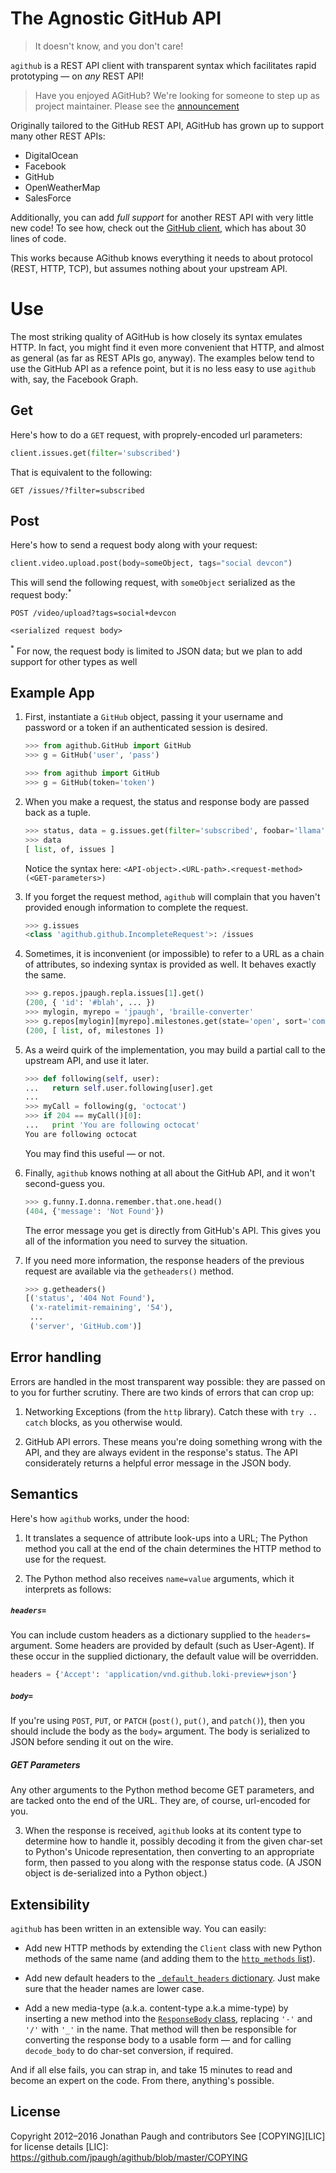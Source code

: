 # The Agnostic GitHub API

> It doesn't know, and you don't care!

`agithub` is a REST API client with transparent syntax which facilitates
rapid prototyping&nbsp;&mdash; on *any* REST API!

> Have you enjoyed AGitHub? We're looking for someone to step up as project maintainer. Please see the [announcement](https://github.com/jpaugh/agithub/issues/35)

Originally tailored to the GitHub REST API, AGitHub has grown up to
support many other REST APIs:

* DigitalOcean
* Facebook
* GitHub
* OpenWeatherMap
* SalesForce

Additionally, you can add *full support* for another REST API with very
little new code!  To see how, check out the [GitHub client], which has
about 30 lines of code.

This works because AGithub knows everything it needs to about protocol
(REST, HTTP, TCP), but assumes nothing about your upstream API.

[GitHub client]: https://github.com/jpaugh/agithub/blob/master/agithub/GitHub.py

# Use

The most striking quality of AGitHub is how closely its syntax emulates
HTTP. In fact, you might find it even more convenient that HTTP, and
almost as general (as far as REST APIs go, anyway). The examples below
tend to use the GitHub API as a refence point, but it is no less easy to
use `agithub` with, say, the Facebook Graph.

## Get

Here's how to do a `GET` request, with proprely-encoded url parameters:

```python
client.issues.get(filter='subscribed')
```

That is equivalent to the following:

```http
GET /issues/?filter=subscribed
```

## Post

Here's how to send a request body along with your request:

```python
client.video.upload.post(body=someObject, tags="social devcon")
```

This will send the following request, with `someObject` serialized as
the request body:<sup>*</sup>

```http
POST /video/upload?tags=social+devcon

<serialized request body>
```

<sup>*</sup>&nbsp;For now, the request body is limited to JSON data; but
we plan to add support for other types as well


## Example App

1. First, instantiate a `GitHub` object, passing it your username and
   password or a token if an authenticated session is desired.

   ```python
   >>> from agithub.GitHub import GitHub
   >>> g = GitHub('user', 'pass')
   ```

   ```python
   >>> from agithub import GitHub
   >>> g = GitHub(token='token')
   ```

2. When you make a request, the status and response body are passed back
   as a tuple.

   ```python
   >>> status, data = g.issues.get(filter='subscribed', foobar='llama')
   >>> data
   [ list, of, issues ]
   ```

   Notice the syntax here:
   `<API-object>.<URL-path>.<request-method>(<GET-parameters>)`

3. If you forget the request method, `agithub` will complain that you
   haven't provided enough information to complete the request.

   ```python
   >>> g.issues
   <class 'agithub.github.IncompleteRequest'>: /issues
   ```

4. Sometimes, it is inconvenient (or impossible) to refer to a URL as a
   chain of attributes, so indexing syntax is provided as well. It
   behaves exactly the same.

   ```python
   >>> g.repos.jpaugh.repla.issues[1].get()
   (200, { 'id': '#blah', ... })
   >>> mylogin, myrepo = 'jpaugh', 'braille-converter'
   >>> g.repos[mylogin][myrepo].milestones.get(state='open', sort='completeness')
   (200, [ list, of, milestones ])
   ```

5. As a weird quirk of the implementation, you may build a partial call
   to the upstream API, and use it later.

   ```python
   >>> def following(self, user):
   ...   return self.user.following[user].get
   ...
   >>> myCall = following(g, 'octocat')
   >>> if 204 == myCall()[0]:
   ...   print 'You are following octocat'
   You are following octocat
   ```

   You may find this useful&nbsp;&mdash; or not.

6. Finally, `agithub` knows nothing at all about the GitHub API, and it
   won't second-guess you.

   ```python
   >>> g.funny.I.donna.remember.that.one.head()
   (404, {'message': 'Not Found'})
   ```

   The error message you get is directly from GitHub's API. This gives
   you all of the information you need to survey the situation.

7. If you need more information, the response headers of the previous
   request are available via the `getheaders()` method.

   ```python
   >>> g.getheaders()
   [('status', '404 Not Found'),
    ('x-ratelimit-remaining', '54'),
    ...
    ('server', 'GitHub.com')]
   ```

## Error handling
Errors are handled in the most transparent way possible: they are passed
on to you for further scrutiny. There are two kinds of errors that can
crop up:

1. Networking Exceptions (from the `http` library). Catch these with
   `try .. catch` blocks, as you otherwise would.

2. GitHub API errors. These means you're doing something wrong with the
   API, and they are always evident in the response's status. The API
   considerately returns a helpful error message in the JSON body.


## Semantics
Here's how `agithub` works, under the hood:

1. It translates a sequence of attribute look-ups into a URL; The
   Python method you call at the end of the chain determines the
   HTTP method to use for the request.

2. The Python method also receives `name=value` arguments, which it
   interprets as follows:

##### `headers=`

You can include custom headers as a dictionary supplied to the
`headers=` argument. Some headers are provided by default (such as
User-Agent). If these occur in the supplied dictionary, the default
value will be overridden.

   ```python
   headers = {'Accept': 'application/vnd.github.loki-preview+json'}
   ```


##### `body=`

If you're using `POST`, `PUT`, or `PATCH` (`post()`, `put()`, and
`patch()`), then you should include the body as the `body=` argument.
The body is serialized to JSON before sending it out on the wire.

##### GET Parameters

Any other arguments to the Python method become GET parameters, and are
tacked onto the end of the URL. They are, of course, url-encoded for
you.

3. When the response is received, `agithub` looks at its content
   type to determine how to handle it, possibly decoding it from the
   given char-set to Python's Unicode representation, then converting to
   an appropriate form, then passed to you along with the response
   status code. (A JSON object is de-serialized into a Python object.)

## Extensibility
`agithub` has been written in an extensible way. You can easily:

* Add new HTTP methods by extending the `Client` class with
  new Python methods of the same name (and adding them to the
  [`http_methods` list][1]).

* Add new default headers to the [`_default_headers` dictionary][2].
  Just make sure that the header names are lower case.

* Add a new media-type (a.k.a. content-type a.k.a mime-type) by
  inserting a new method into the [`ResponseBody` class][3], replacing
  `'-'` and `'/'` with `'_'` in the name. That method will then be
  responsible for converting the response body to a usable
  form&nbsp;&mdash; and for calling `decode_body` to do char-set
  conversion, if required.

And if all else fails, you can strap in, and take 15 minutes to read and
become an expert on the code. From there, anything's possible.

[1]: https://github.com/jpaugh/agithub/blob/master/agithub.py#L105
[2]: https://github.com/jpaugh/agithub/blob/master/agithub.py#L24
[3]: https://github.com/jpaugh/agithub/blob/master/agithub.py#L255

## License
Copyright 2012&ndash;2016 Jonathan Paugh and contributors
See [COPYING][LIC] for license details
[LIC]: https://github.com/jpaugh/agithub/blob/master/COPYING
